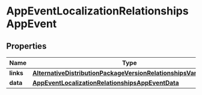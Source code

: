 

# AppEventLocalizationRelationshipsAppEvent


## Properties

| Name | Type | Description | Notes |
|------------ | ------------- | ------------- | -------------|
|**links** | [**AlternativeDistributionPackageVersionRelationshipsVariantsLinks**](AlternativeDistributionPackageVersionRelationshipsVariantsLinks.md) |  |  [optional] |
|**data** | [**AppEventLocalizationRelationshipsAppEventData**](AppEventLocalizationRelationshipsAppEventData.md) |  |  [optional] |



